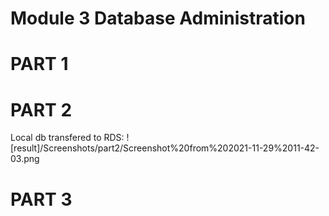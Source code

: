 # Module 3 Database Administration
# PART 1

# PART 2
Local db transfered to RDS:
![result]/Screenshots/part2/Screenshot%20from%202021-11-29%2011-42-03.png

# PART 3


